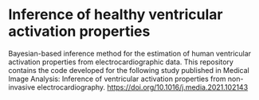 # Inference of healthy ventricular activation properties
Bayesian-based inference method for the estimation of human ventricular activation properties from electrocardiographic data. 
This repository contains the code developed for the following study published in Medical Image Analysis: Inference of ventricular activation properties from non-invasive electrocardiography. https://doi.org/10.1016/j.media.2021.102143
